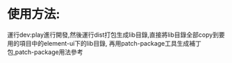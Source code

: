 # 使用方法:
運行dev:play進行開發,然後運行dist打包生成lib目錄,直接將lib目錄全部copy到要用的項目中的element-ui下的lib目錄,
再用patch-package工具生成補丁包,patch-package用法參考 <a src="https://zhuanlan.zhihu.com/p/412753695"></a>